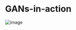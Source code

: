 # GANs-in-action

![image](https://user-images.githubusercontent.com/54428934/162224513-94bf976a-025a-4805-8d0c-1d741feaaf76.png)

